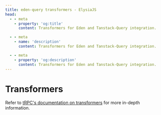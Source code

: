 ```yaml
---
title: eden-query transformers - ElysiaJS
head:
  - - meta
    - property: 'og:title'
      content: Transformers for Eden and Tanstack-Query integration.

  - - meta
    - name: 'description'
      content: Transformers for Eden and Tanstack-Query integration.

  - - meta
    - property: 'og:description'
      content: Transformers for Eden and Tanstack-Query integration.
---
```


# Transformers

Refer to [tRPC's documentation on transformers](https://trpc.io/docs/server/data-transformers)
for more in-depth information.

